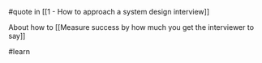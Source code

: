 #quote in [[1 - How to approach a system design interview]]

About how to [[Measure success by how much you get the interviewer to say]]

#learn 